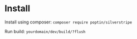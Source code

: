 # Install

Install using composer:
`composer require poptin/silverstripe`

Run build:
`yourdomain/dev/build/?flush`